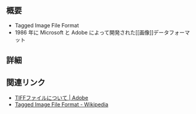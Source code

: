 ## 概要
- Tagged Image File Format
- 1986 年に Microsoft と Adobe によって開発された[[画像]]データフォーマット


## 詳細


## 関連リンク
- [TIFFファイルについて | Adobe](https://www.adobe.com/jp/creativecloud/file-types/image/raster/tiff-file.html#:~:text=TIFF%EF%BC%88Tag%20Image%20File%20Format,.tiff%E3%81%BE%E3%81%9F%E3%81%AF.tif%E3%81%A7%E3%81%99%E3%80%82)
- [Tagged Image File Format - Wikipedia](https://ja.wikipedia.org/wiki/Tagged_Image_File_Format)
